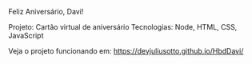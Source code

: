 Feliz Aniversário, Davi!

Projeto: Cartão virtual de aniversário
Tecnologias: Node, HTML, CSS, JavaScript

Veja o projeto funcionando em: https://devjuliusotto.github.io/HbdDavi/
